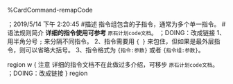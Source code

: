 
%CardCommand-remapCode

；2019/5/14 下午 2:20:45
#描述
指令组包含的子指令，通常为多个单一指令。
#语法规则简介
**详细的指令使用可参考** `原石计划code文档`。
；DOING：改成链接
1、用半角分号 `;` 来分隔不同指令。
2、指令需要用 `{ }` 来包住，但如果是最外层指令，则可以省略大括号。
3、指令格式为 `{指令:参数}` 或者 `{指令组:参数}`。

region w { 注意
详细的指令文档不在此做过多介绍，可移步 `原石计划code文档`。
；DOING：改成链接
} region

